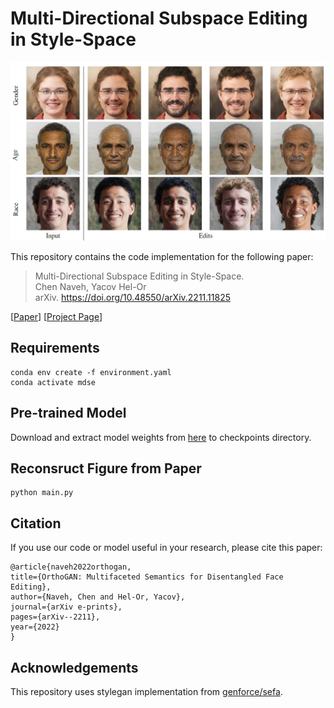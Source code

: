 # Multi-Directional Subspace Editing in Style-Space

![](data/front_page.jpg)

This repository contains the code implementation for the following paper:

> Multi-Directional Subspace Editing in Style-Space.<br>
> Chen Naveh, Yacov Hel-Or<br>
> arXiv. https://doi.org/10.48550/arXiv.2211.11825

[[Paper](https://arxiv.org/pdf/2211.11825.pdf)]
[[Project Page](https://chennaveh.github.io/<MDSE>/)]

## Requirements
```
conda env create -f environment.yaml
conda activate mdse
```

## Pre-trained Model
Download and extract model weights from [here](https://drive.google.com/drive/folders/1K3E4TgpKsjY6Nr7c1awBo9Rc1nRts7pZ) to checkpoints directory.

## Reconsruct Figure from Paper
```
python main.py
```

## Citation
If you use our code or model useful in your research, please cite this paper: 
```
@article{naveh2022orthogan,
title={OrthoGAN: Multifaceted Semantics for Disentangled Face Editing},
author={Naveh, Chen and Hel-Or, Yacov},
journal={arXiv e-prints},
pages={arXiv--2211},
year={2022}
}
```

## Acknowledgements
This repository uses stylegan implementation from [genforce/sefa](https://github.com/genforce/sefa).